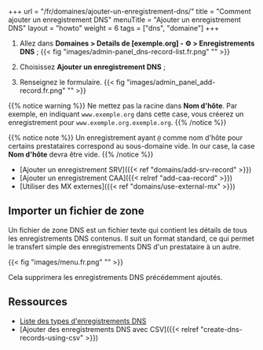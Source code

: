 +++
url = "/fr/domaines/ajouter-un-enregistrement-dns/"
title = "Comment ajouter un enregistrement DNS"
menuTitle = "Ajouter un enregistrement DNS"
layout = "howto"
weight = 6
tags = ["dns", "domaine"]
+++

1.   Allez dans **Domaines > Details de [exemple.org] -  ⚙️ > Enregistrements DNS** ;
    {{< fig "images/admin-panel_dns-record-list.fr.png" "" >}}

2.  Choisissez **Ajouter un enregistrement DNS** ;

3.  Renseignez le formulaire.
    {{< fig "images/admin_panel_add-record.fr.png" "" >}}

{{% notice warning %}}
Ne mettez pas la racine dans **Nom d'hôte**. Par exemple, en indiquant `www.exemple.org` dans cette case, vous créerez un enregistrement pour `www.exemple.org.exemple.org`.
{{% /notice %}}

{{% notice note %}}
Un enregistrement ayant `@` comme nom d'hôte pour certains prestataires correspond au sous-domaine vide. In our case, la case **Nom d'hôte** devra être vide.
{{% /notice %}}

- [Ajouter un enregistrement SRV]({{< ref "domains/add-srv-record" >}})
- [Ajouter un enregistrement CAA]({{< relref "add-caa-record" >}})
- [Utiliser des MX externes]({{< ref "domains/use-external-mx" >}})

## Importer un fichier de zone

Un fichier de zone DNS est un fichier texte qui contient les détails de tous les enregistrements DNS contenus. Il suit un format standard, ce qui permet le transfert simple des enregistrements DNS d'un prestataire à un autre.

{{< fig "images/menu.fr.png" "" >}}

Cela supprimera les enregistrements DNS précédemment ajoutés.

## Ressources

- [Liste des types d'enregistrements DNS](https://fr.wikipedia.org/wiki/Liste_des_enregistrements_DNS)
- [Ajouter des enregistrements DNS avec CSV]({{< relref "create-dns-records-using-csv" >}})
